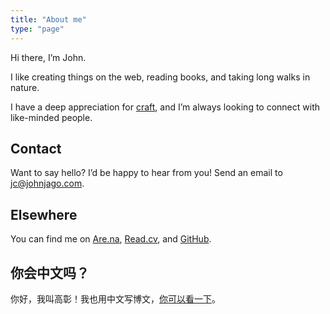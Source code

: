 ```yaml
---
title: "About me"
type: "page"
---
```


Hi there, I’m John.

I like creating things on the web, reading books, and taking long walks in nature.

I have a deep appreciation for [craft](/craft/), and I’m always looking to connect with like-minded people.

## Contact

Want to say hello? I’d be happy to hear from you! Send an email to jc@johnjago.com.

## Elsewhere

You can find me on [Are.na](https://www.are.na/john-jago), [Read.cv](https://read.cv/jago), and [GitHub](https://github.com/johnjago).

## 你会中文吗？

你好，我叫高彰！我也用中文写博文，[你可以看一下](https://gaozhang.co)。
